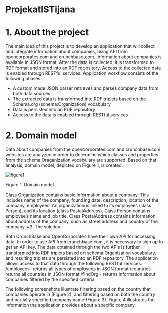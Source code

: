 ProjekatISTijana
================
# 1. About the project
The main idea of this project is to develop an application that will collect and integrate information about companies, using API from opencorporates.com and crunchbase.com. Information about companies is available in JSON format.
After the data is collected, it is transformed to RDF format and stored into an RDF   repository. Access to the collected data is enabled through RESTful services.
Application workflow consists of the following phases:

*	A custom made JSON parser retrieves and parses company data from both data sources.
*	The extracted data is transformed into RDF triplets based on the Schema.org (schema:Organization)  vocabulary
*	Data is persisted into an RDF repository
*	Access to the data is enabled through RESTful services

# 2.	Domain model

Data about companies from the opencorporates.com and crunchbase.com websites are analyzed in order to determine which classes and properties from the schema:Oraganization vocabulary are supported. Based on that analysis, domain model, depicted on Figure 1, is created.

![figure1](https://cloud.githubusercontent.com/assets/8823815/4350478/fea95422-41eb-11e4-9c01-c58ba62918d3.jpg)

Figure 1. Domain model

Class Organization contains basic information about a company. This includes name of the company, founding date, description, location of the company, employees.  An organization is linked to its employees (class Person), and its location (class PostalAddress).
Class Person contains employee’s name and job title.
Class PostalAddress contains information about address of the company, such as street address and country of the company.
#3.	The solution

Both CrunchBase and OpenCorporates have their own API for accessing data. In order to use API from crunchbase.com , it is necessary to sign up to get an API key. 
The data obtained through the two APIs is further transformed into RDF triplets based on schema:Organization vocabulary, and resulting triplets are persisted into an RDF repository. The application allows access to that data through the following RESTful services:
/employees- returns all types of employees in JSON format
/countries- returns all countries in JSON format
/findOrg - returns information about companies filtered by the specified criteria

The following screenshots illustrate filtering based on the country that companies operate in (Figure 2), and filtering based on both the country and partially specified company name (Figure 3).
Figure 4 illustrates the information the application provides about a specific company.

